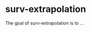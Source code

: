 # surv-extrapolation

<!-- badges: start -->

<!-- badges: end -->

The goal of surv-extrapolation is to ...
